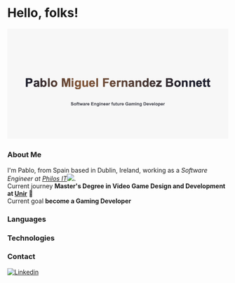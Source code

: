 # Hello, folks!

![Pablo](https://github.com/pablofernandezbonnett/pablofernandezbonnett/blob/main/banner.png "Logo Title Text 1")

### About Me

<!-- <img align='right' src="https://github.com/pablofernandezbonnett/pablofernandezbonnett/blob/main/IMG_0044.JPG" width="150"> -->
I'm Pablo, from Spain based in Dublin, Ireland, working as a *Software Engineer at <a href="https://www.philos-it.com">Philos IT</a><img src="https://media.giphy.com/media/WUlplcMpOCEmTGBtBW/giphy.gif" width="30">*. <br/>
Current journey **Master's Degree in Video Game Design and Development at <a href="https://www.unir.net/diseno/master-diseno-videojuegos/">Unir</a>** :muscle: <br/>
Current goal **become a Gaming Developer**

### Languages

### Technologies

### Contact

<!-- [![Gmail](https://img.shields.io/badge/Gmail-D14836?style=for-the-badge&logo=gmail&logoColor=white)](pmiguel.ieee@gmail.com) -->

[![Linkedin](https://img.shields.io/badge/-pablomiguelfernandezbonnett-blue?style=for-the-badge&logo=linkedin&logoColor=white&link=https://www.linkedin.com/in/pablo-miguel-fernandez-bonnett/)](https://www.linkedin.com/in/pablo-miguel-fernandez-bonnett/)

